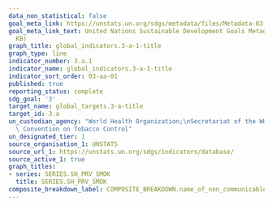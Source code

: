 ```yaml
---
data_non_statistical: false
goal_meta_link: https://unstats.un.org/sdgs/metadata/files/Metadata-03-0a-01.pdf
goal_meta_link_text: United Nations Sustainable Development Goals Metadata (PDF 866
  KB)
graph_title: global_indicators.3-a-1-title
graph_type: line
indicator_number: 3.a.1
indicator_name: global_indicators.3-a-1-title
indicator_sort_order: 03-aa-01
published: true
reporting_status: complete
sdg_goal: '3'
target_name: global_targets.3-a-title
target_id: 3.a
un_custodian_agency: "World Health Organization;\nSecretariat of the WHO Framework\
  \ Convention on Tobacco Control"
un_designated_tier: 1
source_organisation_1: UNSTATS
source_url_1: https://unstats.un.org/sdgs/indicators/database/
source_active_1: true
graph_titles:
- series: SERIES.SH_PRV_SMOK
  title: SERIES.SH_PRV_SMOK
composite_breakdown_label: COMPOSITE_BREAKDOWN.name_of_non_communicable_disease
---
```


